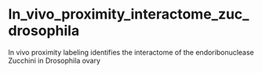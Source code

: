 # In_vivo_proximity_interactome_zuc_drosophila
In vivo proximity labeling identifies the interactome of the endoribonuclease Zucchini in Drosophila ovary
